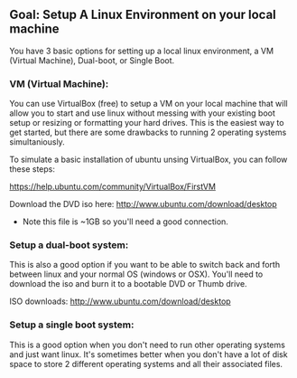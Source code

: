 ## Goal: Setup A Linux Environment on your local machine

You have 3 basic options for setting up a local linux environment, a VM (Virtual Machine), Dual-boot, or Single Boot.

### VM (Virtual Machine):

You can use VirtualBox (free) to setup a VM on your local machine that will allow you to start and use linux without messing with your existing boot setup or resizing or formatting your hard drives. This is the easiest way to get started, but there are some drawbacks to running 2 operating systems simultaniously.

To simulate a basic installation of ubuntu unsing VirtualBox, you can follow these steps:

https://help.ubuntu.com/community/VirtualBox/FirstVM

Download the DVD iso here: http://www.ubuntu.com/download/desktop
 - Note this file is ~1GB so you'll need a good connection.

### Setup a dual-boot system:

This is also a good option if you want to be able to switch back and forth between linux and your normal OS (windows or OSX). You'll need to download the iso and burn it to a bootable DVD or Thumb drive.

ISO downloads: http://www.ubuntu.com/download/desktop

### Setup a single boot system:

This is a good option when you don't need to run other operating systems and just want linux. It's sometimes better when you don't have a lot of disk space to store 2 different operating systems and all their associated files.
